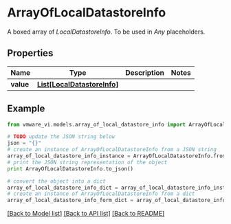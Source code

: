 # ArrayOfLocalDatastoreInfo

A boxed array of *LocalDatastoreInfo*. To be used in *Any* placeholders. 

## Properties
Name | Type | Description | Notes
------------ | ------------- | ------------- | -------------
**value** | [**List[LocalDatastoreInfo]**](LocalDatastoreInfo.md) |  | 

## Example

```python
from vmware_vi.models.array_of_local_datastore_info import ArrayOfLocalDatastoreInfo

# TODO update the JSON string below
json = "{}"
# create an instance of ArrayOfLocalDatastoreInfo from a JSON string
array_of_local_datastore_info_instance = ArrayOfLocalDatastoreInfo.from_json(json)
# print the JSON string representation of the object
print ArrayOfLocalDatastoreInfo.to_json()

# convert the object into a dict
array_of_local_datastore_info_dict = array_of_local_datastore_info_instance.to_dict()
# create an instance of ArrayOfLocalDatastoreInfo from a dict
array_of_local_datastore_info_form_dict = array_of_local_datastore_info.from_dict(array_of_local_datastore_info_dict)
```
[[Back to Model list]](../README.md#documentation-for-models) [[Back to API list]](../README.md#documentation-for-api-endpoints) [[Back to README]](../README.md)


